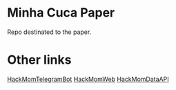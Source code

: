 # Minha Cuca Paper
Repo destinated to the paper. 

# Other links
[HackMomTelegramBot](https://github.com/joaoscheuermann/hackmom-telegram)
[HackMomWeb](https://github.com/marianazangrossi/hackmom_web)
[HackMomDataAPI](https://github.com/thalesgibbon/HackMom_DataAPIb)